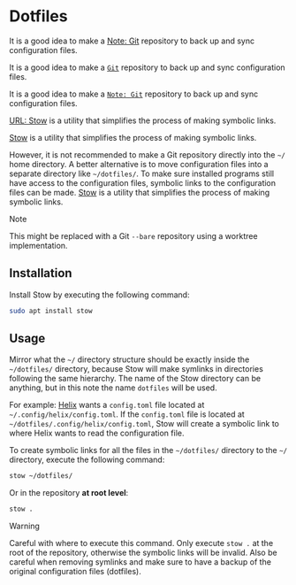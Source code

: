 # Dotfiles

It is a good idea to make a [Note: Git](/git.md) repository to back up and sync configuration files.

It is a good idea to make a [`Git`](/git.md) repository to back up and sync configuration files.

It is a good idea to make a [`Note: Git`](/git.md) repository to back up and sync configuration files.

[URL: Stow](https://www.gnu.org/software/stow/) is a utility that simplifies the process of making symbolic links.

[Stow](https://www.gnu.org/software/stow/) is a utility that simplifies the process of making symbolic links.

However, it is not recommended to make a Git repository directly into the `~/` home directory.
A better alternative is to move configuration files into a separate directory like `~/dotfiles/`.
To make sure installed programs still have access to the configuration files, symbolic links to the configuration files can be made.
[Stow](https://www.gnu.org/software/stow/) is a utility that simplifies the process of making symbolic links.

> [!NOTE]
> This might be replaced with a Git `--bare` repository using a worktree implementation.

## Installation

Install Stow by executing the following command:

```sh
sudo apt install stow
```

## Usage

Mirror what the `~/` directory structure should be exactly inside the `~/dotfiles/` directory, because Stow will make symlinks in directories following the same hierarchy.
The name of the Stow directory can be anything, but in this note the name `dotfiles` will be used.

For example: [Helix](https://helix-editor.com/) wants a `config.toml` file located at `~/.config/helix/config.toml`.
If the `config.toml` file is located at `~/dotfiles/.config/helix/config.toml`, Stow will create a symbolic link to where Helix wants to read the configuration file.

To create symbolic links for all the files in the `~/dotfiles/` directory to the `~/` directory, execute the following command:

```sh
stow ~/dotfiles/
```

Or in the repository **at root level**:

```sh
stow .
```

> [!WARNING]
> Careful with where to execute this command.
> Only execute `stow .` at the root of the repository, otherwise the symbolic links will be invalid.
> Also be careful when removing symlinks and make sure to have a backup of the original configuration files (dotfiles).
